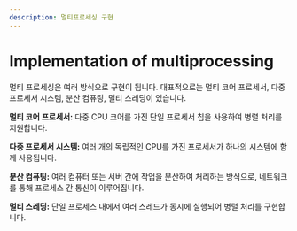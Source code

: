```yaml
---
description: 멀티프로세싱 구현
---
```


# Implementation of multiprocessing

멀티 프로세싱은 여러 방식으로 구현이 됩니다. 대표적으로는 멀티 코어 프로세서, 다중 프로세서 시스템, 분산 컴퓨팅, 멀티 스레딩이 있습니다.

**멀티 코어 프로세서:** 다중 CPU 코어를 가진 단일 프로세서 칩을 사용하여 병렬 처리를 지원합니다.

**다중 프로세서 시스템:** 여러 개의 독립적인 CPU를 가진 프로세서가 하나의 시스템에 함께 사용됩니다.

**분산 컴퓨팅:** 여러 컴퓨터 또는 서버 간에 작업을 분산하여 처리하는 방식으로, 네트워크를 통해 프로세스 간 통신이 이루어집니다.

**멀티 스레딩:** 단일 프로세스 내에서 여러 스레드가 동시에 실행되어 병렬 처리를 구현합니다.

